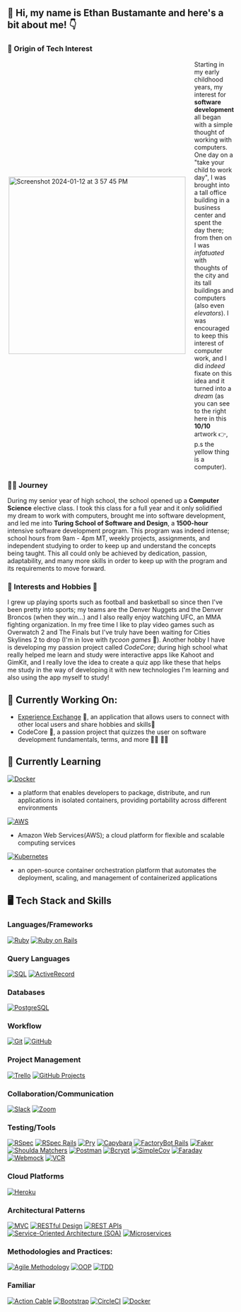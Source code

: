 ## 👋 Hi, my name is Ethan Bustamante and here's a bit about me! 👇

### 🌟 Origin of Tech Interest

<div style="display: flex; justify-content: space-between; align-items: center;">
  <div style="margin-right: 20px;">
    <img align="right" width="400" height="auto" alt="Screenshot 2024-01-12 at 3 57 45 PM" src="https://github.com/ethanb1145/ethanb1145/assets/135913354/a03ea144-7952-4393-89be-729c97b4db68">
  </div>
  <div style="flex: 1;">
    Starting in my early childhood years, my interest for <strong>software development</strong> all began with a simple thought of working with computers. One day on a "take your child to work day", I was brought into a tall office building in a business center and spent the day there; from then on I was <em>infatuated</em> with thoughts of the city and its tall buildings and computers (also even <em>elevators</em>). I was encouraged to keep this interest of computer work, and I did <em>indeed </em> fixate on this idea and it turned into a <em>dream</em> (as you can see to the right here in this <strong>10/10</strong> artwork 👉, p.s the yellow thing is a computer).
  </div>
</div>

### 🏃‍♂️ Journey

During my senior year of high school, the school opened up a <strong>Computer Science</strong> elective class. I took this class for a full year and it only solidified my dream to work with computers, brought me into software development, and led me into <strong>Turing School of Software and Design</strong>, a <strong>1500-hour</strong> intensive software development program. This program was indeed intense; school hours from 9am - 4pm MT, weekly projects, assignments, and independent studying to order to keep up and understand the concepts being taught. This all could only be achieved by dedication, passion, adaptability, and many more skills in order to keep up with the program and its requirements to move forward. 

### 🏈 Interests and Hobbies 🏀

I grew up playing sports such as football and basketball so since then I've been pretty into sports; my teams are the Denver Nuggets and the Denver Broncos (when they win...) and I also really enjoy watching UFC, an MMA fighting organization. In my free time I like to play video games such as Overwatch 2 and The Finals but I've truly have been waiting for Cities Skylines 2 to drop (I'm in love with <em>tycoon games</em> 🌆). Another hobby I have is developing my passion project called <em>CodeCore</em>; during high school what really helped me learn and study were interactive apps like Kahoot and GimKit, and I really love the idea to create a quiz app like these that helps me study in the way of developing it with new technologies I'm learning and also using the app myself to study!

## 🦾 Currently Working On:
- [Experience Exchange](https://github.com/experience-exchange-2307) 🤝, an application that allows users to connect with other local users and share hobbies and skills🎻
- CodeCore 📖, a passion project that quizzes the user on software development fundamentals, terms, and more 👩‍🏫 👨‍🎓
  
## 🧠 Currently Learning
[![Docker](https://img.shields.io/badge/Docker-2496ED?style=for-the-badge&logo=docker&logoColor=white)](https://www.docker.com/)
- a platform that enables developers to package, distribute, and run applications in isolated containers, providing portability across different environments

[![AWS](https://img.shields.io/badge/AWS-232F3E?style=for-the-badge&logo=amazon-aws&logoColor=white)](https://aws.amazon.com/)
- Amazon Web Services(AWS); a cloud platform for flexible and scalable computing services

[![Kubernetes](https://img.shields.io/badge/Kubernetes-326CE5?style=for-the-badge&logo=kubernetes&logoColor=white)](https://kubernetes.io/)
- an open-source container orchestration platform that automates the deployment, scaling, and management of containerized applications

## 🖥️ Tech Stack and Skills

### Languages/Frameworks
[![Ruby](https://img.shields.io/badge/Ruby-CC342D?style=for-the-badge&logo=ruby&logoColor=white)](https://www.ruby-lang.org/)
[![Ruby on Rails](https://img.shields.io/badge/Ruby_on_Rails-CC0000?style=for-the-badge&logo=ruby-on-rails&logoColor=white)](https://rubyonrails.org/)

### Query Languages
[![SQL](https://img.shields.io/badge/SQL-003366?style=for-the-badge&logo=sql&logoColor=white)](https://www.w3schools.com/sql/)
[![ActiveRecord](https://img.shields.io/badge/ActiveRecord-CC0000?style=for-the-badge&logo=ruby-on-rails&logoColor=white)](https://guides.rubyonrails.org/active_record_basics.html)

### Databases
[![PostgreSQL](https://img.shields.io/badge/PostgreSQL-336791?style=for-the-badge&logo=postgresql&logoColor=white)](https://www.postgresql.org/)

### Workflow
[![Git](https://img.shields.io/badge/Git-F05032?style=for-the-badge&logo=git&logoColor=white)](https://git-scm.com/)
[![GitHub](https://img.shields.io/badge/GitHub-100000?style=for-the-badge&logo=github&logoColor=white)](https://github.com/)

### Project Management
[![Trello](https://img.shields.io/badge/Trello-0079BF?style=for-the-badge&logo=trello&logoColor=white)](https://trello.com/)
[![GitHub Projects](https://img.shields.io/badge/GitHub_Projects-181717?style=for-the-badge&logo=github&logoColor=white)](https://github.com/features/project-management/)

### Collaboration/Communication
[![Slack](https://img.shields.io/badge/Slack-4A154B?style=for-the-badge&logo=slack)](your_empty_slack_link)
[![Zoom](https://img.shields.io/badge/Zoom-2D8CFF?style=for-the-badge&logo=zoom&logoColor=white)](your_empty_zoom_link)

### Testing/Tools
[![RSpec](https://img.shields.io/badge/RSpec-933D4A?style=for-the-badge&logo=ruby&logoColor=white)](https://rspec.info/)
[![RSpec Rails](https://img.shields.io/badge/RSpec_Rails-933D4A?style=for-the-badge&logo=ruby&logoColor=white)](https://rspec.info/)
[![Pry](https://img.shields.io/badge/Pry-4B0082?style=for-the-badge&logo=ruby&logoColor=white)](https://github.com/pry/pry)
[![Capybara](https://img.shields.io/badge/Capybara-301934?style=for-the-badge&logo=ruby&logoColor=white)](https://github.com/teamcapybara/capybara)
[![FactoryBot Rails](https://img.shields.io/badge/FactoryBot_Rails-00CC00?style=for-the-badge)](https://github.com/thoughtbot/factory_bot)
[![Faker](https://img.shields.io/badge/Faker-6F42C1?style=for-the-badge)](https://github.com/faker-ruby/faker)
[![Shoulda Matchers](https://img.shields.io/badge/Shoulda_Matchers-45CB85?style=for-the-badge)](https://matchers.shoulda.io/)
[![Postman](https://img.shields.io/badge/Postman-FF6C37?style=for-the-badge&logo=postman&logoColor=white)](https://www.postman.com/)
[![Bcrypt](https://img.shields.io/badge/Bcrypt-004880?style=for-the-badge)](https://en.wikipedia.org/wiki/Bcrypt)
[![SimpleCov](https://img.shields.io/badge/SimpleCov-87294A?style=for-the-badge)](https://github.com/simplecov-ruby/simplecov)
[![Faraday](https://img.shields.io/badge/Faraday-00BFFF?style=for-the-badge)](https://github.com/lostisland/faraday)
[![Webmock](https://img.shields.io/badge/Webmock-6A737B?style=for-the-badge)](https://github.com/bblimke/webmock)
[![VCR](https://img.shields.io/badge/VCR-2F3547?style=for-the-badge)](https://github.com/vcr/vcr)

### Cloud Platforms
[![Heroku](https://img.shields.io/badge/Heroku-430098?style=for-the-badge&logo=heroku&logoColor=white)](https://www.heroku.com/)

### Architectural Patterns
[![MVC](https://img.shields.io/badge/MVC-673AB7?style=for-the-badge)](https://en.wikipedia.org/wiki/Model%E2%80%93view%E2%80%93controller)
[![RESTful Design](https://img.shields.io/badge/RESTful_Design-009688?style=for-the-badge)](https://restfulapi.net/)
[![REST APIs](https://img.shields.io/badge/REST_APIs-009688?style=for-the-badge)](https://restfulapi.net/)
[![Service-Oriented Architecture (SOA)](https://img.shields.io/badge/SOA-CC0000?style=for-the-badge)](https://en.wikipedia.org/wiki/Service-oriented_architecture)
[![Microservices](https://img.shields.io/badge/Microservices-004080?style=for-the-badge)](https://microservices.io/)

### Methodologies and Practices:
[![Agile Methodology](https://img.shields.io/badge/Agile-009688?style=for-the-badge)](https://en.wikipedia.org/wiki/Agile_software_development)
[![OOP](https://img.shields.io/badge/OOP-F39C12?style=for-the-badge)](https://en.wikipedia.org/wiki/Object-oriented_programming)
[![TDD](https://img.shields.io/badge/TDD-009688?style=for-the-badge)](https://en.wikipedia.org/wiki/Test-driven_development)


### Familiar
[![Action Cable](https://img.shields.io/badge/Action_Cable-CC0000?style=for-the-badge)](https://guides.rubyonrails.org/action_cable_overview.html)
[![Bootstrap](https://img.shields.io/badge/Bootstrap-563D7C?style=for-the-badge&logo=bootstrap&logoColor=white)](https://getbootstrap.com/)
[![CircleCI](https://img.shields.io/badge/CircleCI-343434?style=for-the-badge&logo=circleci&logoColor=white)](https://circleci.com/)
[![Docker](https://img.shields.io/badge/Docker-2496ED?style=for-the-badge&logo=docker&logoColor=white)](https://www.docker.com/)
